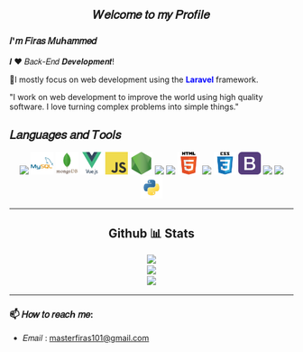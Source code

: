<p align="center">
 <h2 align="center">𝑊𝑒𝑙𝑐𝑜𝑚𝑒 𝑡𝑜 𝑚𝑦 𝑃𝑟𝑜𝑓𝑖𝑙𝑒</h2>
</p>

### 𝐼'𝑚 𝐹𝑖𝑟𝑎𝑠 𝑀𝑢ℎ𝑎𝑚𝑚𝑒𝑑

𝑰 ❤️ 𝐵𝑎𝑐𝑘-𝐸𝑛𝑑 𝑫𝒆𝒗𝒆𝒍𝒐𝒑𝒎𝒆𝒏𝒕!


:vulcan_salute:I mostly focus on web development using the **<span style="color:blue;">Laravel</span>** framework. 


"I work on web development to improve the world using high quality software. I love turning complex problems into simple things."

## 𝐿𝑎𝑛𝑔𝑢𝑎𝑔𝑒𝑠 𝑎𝑛𝑑 𝑇𝑜𝑜𝑙𝑠



<p align="center">

  <div align="center">
  <code><img height="40" src="https://cdn.jsdelivr.net/gh/devicons/devicon@latest/icons/laravel/laravel-original.svg"></code>
  <code><img height="40" src="https://raw.githubusercontent.com/devicons/devicon/master/icons/mysql/mysql-original-wordmark.svg"></code>
  <code><img height="40" src="https://raw.githubusercontent.com/devicons/devicon/master/icons/mongodb/mongodb-original-wordmark.svg"></code>
  <code><img height="40" src="https://raw.githubusercontent.com/devicons/devicon/master/icons/vuejs/vuejs-original-wordmark.svg"></code>
  <code><img height="40" src="https://raw.githubusercontent.com/github/explore/80688e429a7d4ef2fca1e82350fe8e3517d3494d/topics/javascript/javascript.png"></code>
  <code><img height="40" src="https://raw.githubusercontent.com/github/explore/80688e429a7d4ef2fca1e82350fe8e3517d3494d/topics/nodejs/nodejs.png"></code>
  <code><img height="40" src="https://cdn.svgporn.com/logos/php.svg"></code>
  <code><img height="40" src="https://www.vectorlogo.zone/logos/figma/figma-icon.svg"></code>
  <code><img height="40" src="https://raw.githubusercontent.com/github/explore/80688e429a7d4ef2fca1e82350fe8e3517d3494d/topics/html/html.png"></code>
  <code><img height="40" src="https://cdn.svgporn.com/logos/tailwindcss-icon.svg"></code>
  <code><img height="40" src="https://raw.githubusercontent.com/github/explore/80688e429a7d4ef2fca1e82350fe8e3517d3494d/topics/css/css.png"></code>
  <code><img height="40" src="https://raw.githubusercontent.com/github/explore/80688e429a7d4ef2fca1e82350fe8e3517d3494d/topics/bootstrap/bootstrap.png"></code>
  <code><img height="40" src="https://cdn.svgporn.com/logos/git-icon.svg"></code>
  <code><img height="40" src="https://cdn.svgporn.com/logos/sass.svg"></code>
  <code><img height="40" src="https://raw.githubusercontent.com/github/explore/80688e429a7d4ef2fca1e82350fe8e3517d3494d/topics/python/python.png"></code>
  </div>
  </p>

---

<p align="center">
 <h2 align="center">Github 📊 Stats</h2>
</p>

 <div align="center">
  
  ![](https://github-readme-stats.vercel.app/api?username=masterfiras101&theme=transparent&hide_border=false&include_all_commits=false&count_private=false)<br/>
  ![](https://github-readme-streak-stats.herokuapp.com/?user=masterfiras101&theme=transparent&hide_border=false)<br/>
  ![](https://github-readme-stats.vercel.app/api/top-langs/?username=masterfiras101&theme=transparent&hide_border=false&include_all_commits=false&count_private=false&layout=compact)
  
 </div>

---

 
### 📫 𝐻𝑜𝑤 𝑡𝑜 𝑟𝑒𝑎𝑐ℎ 𝑚𝑒:

- 𝐸𝑚𝑎𝑖𝑙 : masterfiras101@gmail.com

  
